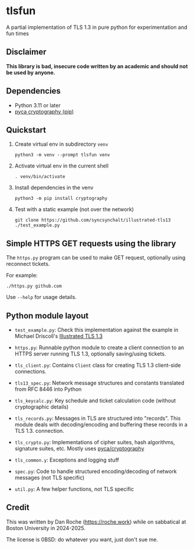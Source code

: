 # tlsfun
A partial implementation of TLS 1.3 in pure python for experimentation and fun times

## Disclaimer

**This library is bad, insecure code written by an academic and
should not be used by anyone.**

## Dependencies

*   Python 3.11 or later
*   [pyca cryptography (pip)](https://pypi.org/project/cryptography/)

## Quickstart

1.  Create virtual env in subdirectory `venv`

        python3 -m venv --prompt tlsfun venv

2.  Activate virtual env in the current shell

        . venv/bin/activate

3.  Install dependencies in the venv

        python3 -m pip install cryptography

4.  Test with a static example (not over the network)

        git clone https://github.com/syncsynchalt/illustrated-tls13
        ./test_example.py

## Simple HTTPS GET requests using the library

The `https.py` program can be used to make GET request, optionally using
reconnect tickets.

For example:

    ./https.py github.com

Use `--help` for usage details.

## Python module layout

*   `test_example.py`: Check this implementation against the example in
    Michael Driscoll's [Illustrated TLS 1.3](https://tls13.xargs.org/)

*   `https.py`: Runnable python module to create a client connection to
    an HTTPS server running TLS 1.3, optionally saving/using tickets.

*   `tls_client.py`: Contains `Client` class for creating TLS 1.3 client-side
    connections.

*   `tls13_spec.py`: Network message structures and constants translated
    from RFC 8446 into Python

*   `tls_keycalc.py`: Key schedule and ticket calculation code
    (without cryptographic details)

*   `tls_records.py`: Messages in TLS are structured into "records".
    This module deals with decoding/encoding and buffering these records
    in a TLS 1.3. connection.

*   `tls_crypto.py`: Implementations of cipher suites, hash algorithms,
    signature suites, etc. Mostly uses
    [pyca/cryptography](https://cryptography.io/)

*   `tls_common.y`: Exceptions and logging stuff

*   `spec.py`: Code to handle structured encoding/decoding of network
    messages (not TLS specific)

*   `util.py`: A few helper functions, not TLS specific

## Credit

This was written by Dan Roche (<https://roche.work>) while on sabbatical
at Boston University in 2024-2025.

The license is 0BSD: do whatever you want, just don't sue me.
